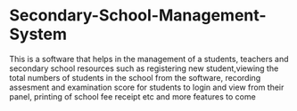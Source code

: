 # Secondary-School-Management-System
This is a software that helps in the management of a students, teachers and secondary school resources such as registering new student,viewing the total numbers of students in the school from the software, recording assesment and examination score for students to login and view from their panel, printing of school fee receipt etc and more features to come
